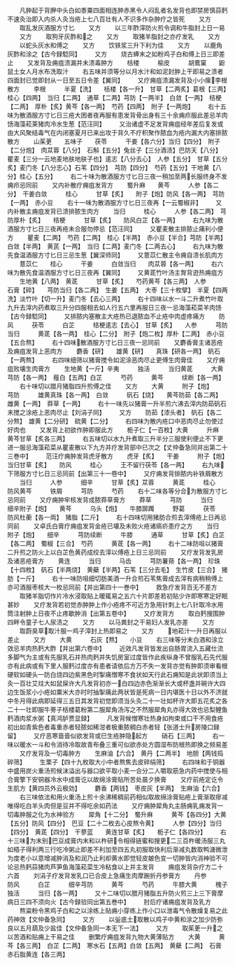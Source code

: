 <!-- { "loadSidebar": true } -->
　　凡肿起于背胛中头白如黍粟四面相连肿赤黑令人闷乱者名发背也即禁房慎蒜麫不速灸治即入内杀人灸当疮上七八百壮有人不识多作杂肿疗之皆死
　　又方
　　取乱发灰酒服方寸匕
　　又方
　　以三年酢滓防火煎令调和牛脂封上日一易
　　又方
　　取狗牙灰酢和之
　　又方
　　取猪羊脂封之亦疗发乳
　　又方
　　以蛇头灰水和傅之
　　又方
　　饮铁浆三升下利为佳
　　又方
　　以鹿角灰酢和涂之【古今録騐同】
　　又方
　　烧古蜯末之如粉鸡子白和傅上日三即差止
　　又发背及痈疽溃漏并未溃毒肿方
　　栝楼　　　榆皮　　　胡鷰窠　　鼢鼠土女人月水布洗取汁
　　右五味并须等分以月水汁和如泥封肿上干即易之溃者四面封已觉即封从一日至五日令差【翼同】
　　又疗痈疽溃漏发背及小小瘰李根散方
　　李根　　　半夏【洗】　　栝楼【各一升】　甘草【二两炙】葛根【三两】　桂心【四两】　当归【二两】　通草【二两】芎防【一两半】　白敛【一两】　桔梗【二两】　厚朴【炙】黄芩【各一两】　芍药【四两】　附子【一两炮】
　　右十五味为散酒服方寸匕日三疮大困者夜再服有患发背骨出身有三十余痈疖服此差忌羊肉饧海藻菘莱猪肉冷水生葱【范汪同】
　　又治诸虚不足发背痈疽经年差后复发或由大风聚结毒气在内闭塞夏月已来出攻于背久不疗积聚作脓血为疮内漏大内塞排脓散方
　　山茱茰　　五味子　　茯苓　　　干姜【各六分】当归【四分】　附子【二分炮】　肉苁蓉【八分】　石斛【五分】兔丝子【三分酒渍】巴防天【八分】　瞿麦【三分一云地麦地肤地肤子也】逺志【八分去心】　人参【五分】　甘草【五分炙】麦门冬【八分志心】石苇【四分】　芎防【四分】　芍药【五分】干地黄【八分】桂心【五分】
　　右二十味为散酒服方寸匕日三夜一稍加至两长服终身不发痈疖忌同前
　　又内补散疗痈疽发背方
　　蜀升麻　　黄芩　　　人参【各二分】　干姜白敛　　　桂心　　　甘草【炙】　　附子【炮】防风【各一两】　芎防【一两】　赤小豆
　　右十一味为散酒服方寸匕日三夜再【一云蜀椒非】
　　又内补散主痈疽发背已溃排脓生肉方
　　当归　　　桂心　　　人参【各二两】　芎防厚朴【炙】　　桔梗　　　甘草【炙】　　防风白芷【各一两】
　　右九味为散酒服方寸匕日三夜再疮未合服勿停忌【范汪同】
　　又瞿麦散主排脓止痛利小便方
　　瞿麦【二两】　芍药【二两】　桂心【半两】　赤小豆【半合】芎防【半两】　白敛【半两】　黄芪【一两】　当归【二两】麦门冬【二两去心】
　　右九味为散先食温酒服方寸匕日三忌生葱【翼深师同】
　　又薏苡仁散主令痈自溃长肌肉方
　　薏苡仁　　桂心　　　干姜　　　白敛当归　　肉苁蓉【各一两】
　　右六味为散先食温酒服方寸匕日三夜再【翼同】
　　又黄茋竹叶汤主胷背逰热痈疽方
　　生地黄【八两】　黄茋　　　甘草【炙】　　芍药黄芩【各三两】　人参　　　石膏【碎】　　芎防当归【各二两】　生姜【五两】　大枣【三十枚擘】　半夏【四两洗】淡竹叶【切一升】麦门冬【去心三两】
　　右十四味以水一斗二升煮竹叶取九升去滓内药煮取三升分四服相去如人行五六里再服日三夜一忌海藻菘菜羊肉饧【古今録騐同】
　　又排脓内塞散主大疮热已退脓血不止疮中肉虚疼痛方
　　防风　　　茯苓　　　白芷　　　桔梗逺志【去心】　甘草【炙】　　人参　　　芎防当归　　　黄茋【各一两】　桂心【二分】　附子【炮二枚】厚朴【二两】　赤小豆【五合熬】
　　右十四味散酒服方寸匕日三夜一忌同前
　　又麝香膏主诸恶疮及痈疽发背上恶肉方
　　麝香【研】　　雄黄【研】　　真珠【研各一两】　矾石【一两熬】
　　右四味细筛以猪膏搅令如泥涂恶肉尽止更傅生肉膏佳
　　又疗痈疽败壊生肉膏方
　　生地黄【一斤】辛夷　　　独活　　　当归黄茋　　　大黄　　　芎防【各一两】　薤白【五两】白芷　　　芍药　　　黄芩　　　续断【各一两】
　　右十味切以腊月猪脂四升煎傅之佳
　　又方
　　大黄　　　附子【炮】　　芎防　　　雄黄真珠【各一两】　白敛　　　矾石【烧】　　黄芩防茹【各二两】　雌黄【一两】　莽草【一两】
　　右十一味先以猪膏一升半煎六沸去滓内防茹矾石末搅之涂疮上恶肉尽止【刘涓子同】
　　又方
　　防茹【漆头者】　矾石【各二分熬】　雄黄【二分研】　硫黄【二分】
　　右四味为散内疮口中恶肉尽止勿使过好肉也
　　又发背上初欲作肿即服此方
　　栀子仁【一百枚】大黄　　　升麻　　　黄芩甘草【炙各三两】
　　右五味切以水九升煮取三升半分三服使利便止不下更进一服忌海藻菘菜从瞿麦散以下九方并疗发背部中已次之【丈仲备急同并出第二十三巻中】
　　范汪疗痈肿发背虎牙散方
　　虎牙【炙】　　干姜　　　附子【炮】　　当归甘草【炙】　　防风　　　桂心　　　王不留行茯苓【各一两】
　　右九味下筛服方寸匕日三忌同前【出第三十一卷中】
　　又疗痈发背排脓内补铁屑散方
　　当归　　　人参　　　细辛　　　甘草【炙】苁蓉　　　黄茋　　　桂心　　　防风黄芩　　　铁屑　　　芎防　　　芍药
　　右十二味各等分合为散服方寸匕忌同前
　　又疗痈肿牢核发背成脓莽草膏方
　　莽草　　　芎防　　　当归　　　细辛附子【炮】　　黄芩　　　乌头【炮】　　牛膝踯躅　　　野葛　　　茯苓　　　防风杜蘅【各一両】　猪脂【二斤】
　　右十四味切用猪肪合煎去滓傅疮上日再忌同前
　　又卓氏白膏疗痈疽发背金疮已壊及未败火疮诸瘑疥患疗之方
　　当归　　　附子【炮】　　细辛　　　芎防续断　　　牛膝　　　通草　　　甘草【炙】白芷【各二两】　蜀椒【三合】　芍药　　　黄茋【各一两】
　　右十二味防咀以猪膏二升煎之防火上以白芷色黄药成绞去滓以傅疮上日三忌同前
　　又疗发背发乳房及诸恶疮膏方
　　黄连　　　当归　　　马齿　　　芎防薯蓣【各一两】　珍珠【十四枚】　矾石【半两烧】　黄蘗【半两】石苇【三分去毛】　生竹皮【三合】　猪肪【一斤】
　　右十一味防咀细切肪美酒一升合煎石苇焦膏成去滓有病稍稍傅上亦可酒服枣核大一枚忌同前【并出第四十一巻中】
　　救急疗发背百无不差方
　　取猪羊脂切作片冷水浸取贴上暖辄易之五六十片即差若初贴少许即寒寒定好眠甚妙
　　又疗发背若初觉赤肿肿上作小疮疼不可近方急用针刺上七八针取冷水用筒注射肿上日夜不止疼歇肿消【出第五卷中】
　　又疗发背方
　　取白麫搜围肿四畔令童子七人尿渍之
　　又方
　　以马粪封之干易妇人发乳亦差
　　又方
　　取蔚臭草取汁服一鸡子滓封上热即易之
　　又方
　　地菘汁一升日再服以差止
　　又方
　　大黄　　　石灰【熬】　　小豆
　　右三味等分末白酒和涂立效忌羊肉热麫大酢【并出第六卷中】
　　近效凡发背皆发出自肠胃流入五藏仕流多脚气为主或有先服乳石并热肉麫并失饥房室过度皆作此疾纵身不曾服乳石先代服亦有此病或有下里人服麫过度亦有患者请依后方万不失一发背亦觉有肿即须审看根硬软如硬头一防白烧四边紫黑色时掣痛憎寒不食状如天行此石痈知是此状即须当上灸一百壮艾炷大如鼠屎许大凡发背初亦一白四边赤色渐渐长大或杯盏并碗许大四边生饭浆小小疮如粟米大亦时时抽掣痛此两状皆是死病一日内堪医十日以外不济就中冬月得此病即延得三五日其发背初觉即须当头灸二十一壮如杯许大即五花炙之各二十一壮即服牛蒡子栝楼葛粉第二服犀角汤泻之不然服犀角丸亦得大效也忌梨鲤鱼麫酒肉浆水粥【真鸿胪贾显録】
　　凡发背候憎寒壮热身如拘束或口干不用食疮初出如青紫色者毒重赤者轻脓如稀泔者极重脓稠白赤者轻【张道士升房陵口録留】
　　又疗恶寒啬啬似欲发背或巳生疮肿隐起方
　　硝石【三两】
　　右一味以暖水一斗和令消待冷取故青布叠三重可似欲赤处方圆湿布防根热即换之频易差
　　又疗发背及一切毒肿方
　　生麻油【六合】　黄丹【二两半】　地胆【两钱捣碎筛】
　　生栗子【四十九枚取大小中者熬焦去皮碎绢筛】
　　右四味和于铜器中盛用炭火重汤煎候沫溢出与器口欲平取小麦一合分二人嚼取筋急内药中搅使与相合膏擎下安铜器冷水中成膏讫以故绵涂膏贴所苦处晨夕换膏
　　又疗前疮定讫令生肌方【黄四员外云极効】
　　麝香【两钱】　枣皮灰【半两】　生麻油【六合】
　　右三味依法和用火重汤上煎十余沸稀稠前药相似取故绵涂膏贴疮上膏渐取瘳减唯得吃白羊头肉但是豆并不得吃余如药法
　　又疗痈肿犀角丸主肠痈乳痈发背一切毒肿服之化为水神验方
　　犀角【十二分】　蜀升麻　　　黄芩【各四分】大黄【五分】防风【四分】　巴豆【二十二枚去心皮熬令黄】　　　人参【四分】当归【四分】　黄茋【四分】　干蓼蓝　　黄连甘草【炙】　　栀子仁【各四分】
　　右十三味为末别巴豆成膏内末和以杵研令相得链蜜和搜更二三百杵暖汤服三丸如梧子得利两三行吃冷粥止即差不利加至四五丸初服取快利后渐减丸数取鸭溏微泄为度老小以意增减肿消及和润乃止利却黄水即觉轻皮皴色变一切肿皆内消神验不可论忌热麫蒜猪肉芦笋鱼海藻菘菜生冷粘食以上并主发背
　　痈疽发背杂疗方二十六首
　　刘涓子疗发背发乳口已合皮上急痛生肉摩踠折丹参膏方
　　丹参　　　防风　　　白芷　　　细辛芎防　　　黄芩　　　芍药　　　牛膝大黄　　　槐子　　　独活　　　当归【各一两】
　　又十二味切以腊月猪脂五升防火煎三上三下膏摩病日三四不须向火【古今録验同出第五巻中】
　　肘后疗诸痈疽发背及乳方
　　熬粢粉令黑鸡子白和之以涂练上贴痈小穿练上作小口以泄毒气令散燥复易之此药神效【文仲备急同】
　　又方
　　以釡底土取散以鸡子中黄和涂之加少防弥良以五月葫及少盐佳【文仲备急同一本无下一法】
　　又方
　　取茱茰一升之以苦酒和贴痈上干易之佳
　　删繁疗痈疽发背九物大黄薄贴方
　　大黄　　　黄芩【各三两】　白芷【二两】　寒水石【五两】白敛【五两】　黄蘗【二两】　石膏　　　赤石脂黄连【各三两】
